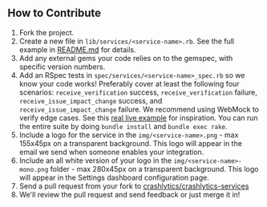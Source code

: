 ## How to Contribute ##

1. Fork the project.
1. Create a new file in `lib/services/<service-name>.rb`. See the full example in [README.md](https://github.com/crashlytics/crashlytics-services/blob/master/README.md) for details.
1. Add any external gems your code relies on to the gemspec, with specific version numbers.
1. Add an RSpec tests in `spec/services/<service-name>_spec.rb` so we know your code works!  Preferably cover at least the following four scenarios: `receive_verification` success, `receive_verification` failure, `receive_issue_impact_change` success, and `receive_issue_impact_change` failure.  We recommend using WebMock to verify edge cases.  See this [real live example](https://github.com/crashlytics/crashlytics-services/blob/master/spec/services/zohoprojects_spec.rb) for inspiration.  You can run the entire suite by doing `bundle install` and `bundle exec rake`.
1. Include a logo for the service in the `img/<service-name>.png` - max 155x45px on a transparent background.  This logo will appear in the email we send when someone enables your integration.
1. Include an all white version of your logo in the `img/<service-name>-mono.png` folder - max 280x45px on a transparent background.  This logo will appear in the Settings dashboard configuration page.
1. Send a pull request from your fork to [crashlytics/crashlytics-services](https://github.com/crashlytics/crashlytics-services)
1. We'll review the pull request and send feedback or just merge it in!
